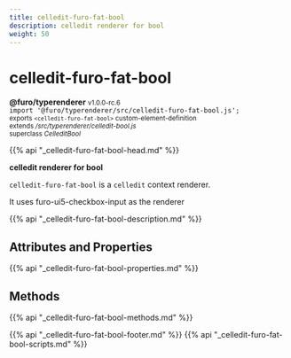 ```yaml
---
title: celledit-furo-fat-bool
description: celledit renderer for bool
weight: 50
---
```


# celledit-furo-fat-bool
**@furo/typerenderer** <small>v1.0.0-rc.6</small>
<br>`import '@furo/typerenderer/src/celledit-furo-fat-bool.js';`<small>
<br>exports `<celledit-furo-fat-bool>` custom-element-definition
<br>extends */src/typerenderer/celledit-bool.js*
<br>superclass *CelleditBool*</small>

{{% api "_celledit-furo-fat-bool-head.md" %}}

**celledit renderer for bool**

`celledit-furo-fat-bool` is a `celledit` context renderer.

It uses furo-ui5-checkbox-input as the renderer

{{% api "_celledit-furo-fat-bool-description.md" %}}


## Attributes and Properties
{{% api "_celledit-furo-fat-bool-properties.md" %}}



## Methods
{{% api "_celledit-furo-fat-bool-methods.md" %}}





{{% api "_celledit-furo-fat-bool-footer.md" %}}
{{% api "_celledit-furo-fat-bool-scripts.md" %}}
